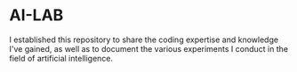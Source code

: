 # AI-LAB
I established this repository to share the coding expertise and knowledge I've gained, as well as to document the various experiments I conduct in the field of artificial intelligence.
